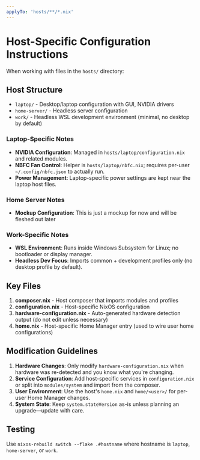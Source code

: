 ```yaml
---
applyTo: 'hosts/**/*.nix'
---
```


# Host-Specific Configuration Instructions

When working with files in the `hosts/` directory:

## Host Structure

- `laptop/` - Desktop/laptop configuration with GUI, NVIDIA drivers
- `home-server/` - Headless server configuration
- `work/` - Headless WSL development environment (minimal, no desktop by default)

### Laptop-Specific Notes

- **NVIDIA Configuration**: Managed in `hosts/laptop/configuration.nix` and related modules.
- **NBFC Fan Control**: Helper is `hosts/laptop/nbfc.nix`; requires per-user `~/.config/nbfc.json` to actually run.
- **Power Management**: Laptop-specific power settings are kept near the laptop host files.

### Home Server Notes

- **Mockup Configuration**: This is just a mockup for now and will be fleshed out later

### Work-Specific Notes

- **WSL Environment**: Runs inside Windows Subsystem for Linux; no bootloader or display manager.
- **Headless Dev Focus**: Imports common + development profiles only (no desktop profile by default).


## Key Files

1. **composer.nix** - Host composer that imports modules and profiles
2. **configuration.nix** - Host-specific NixOS configuration
3. **hardware-configuration.nix** - Auto-generated hardware detection output (do not edit unless necessary)
4. **home.nix** - Host-specific Home Manager entry (used to wire user home configurations)


## Modification Guidelines

1. **Hardware Changes**: Only modify `hardware-configuration.nix` when hardware was re-detected and you know what you're changing.
2. **Service Configuration**: Add host-specific services in `configuration.nix` or split into `modules/system` and import from the composer.
3. **User Environment**: Use the host's `home.nix` and `home/<user>/` for per-user Home Manager changes.
4. **System State**: Keep `system.stateVersion` as-is unless planning an upgrade—update with care.

## Testing

Use `nixos-rebuild switch --flake .#hostname` where hostname is `laptop`, `home-server`, or `work`.